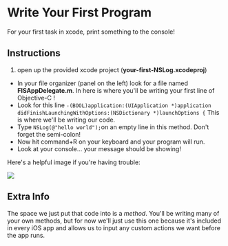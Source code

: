 # Write Your First Program
For your first task in xcode, print something to the console!

Instructions
---
 1. open up the provided xcode project (**your-first-NSLog.xcodeproj**)
 * In your file organizer (panel on the left) look for a file named **FISAppDelegate.m**. In here is where you'll be writing your first line of Objective-C !
 * Look for this line
`
-(BOOL)application:(UIApplication *)application didFinishLaunchingWithOptions:(NSDictionary *)launchOptions {
`
 This is where we'll be writing our code.
 * Type `NSLog(@"hello world");`on an empty line in this method. Don't forget the semi-colon! 
 * Now hit command+R on your keyboard and your program will run. 
 * Look at your console... your message should be showing!

Here's a helpful image if you're having trouble:
 
![](http://curriculum-content.s3.amazonaws.com/ios/ios-your-first-NSLog/your-first-nslog-screenshot.png)

Extra Info
---
The space we just put that code into is a *method*. You'll be writing many of your own methods, but for now we'll just use this one because it's included in every iOS app and allows us to input any custom actions we want before the app runs. 